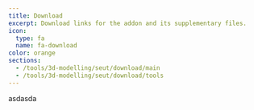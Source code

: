```yaml
---
title: Download
excerpt: Download links for the addon and its supplementary files.
icon:
  type: fa
  name: fa-download
color: orange
sections:
  - /tools/3d-modelling/seut/download/main
  - /tools/3d-modelling/seut/download/tools
---
```

asdasda